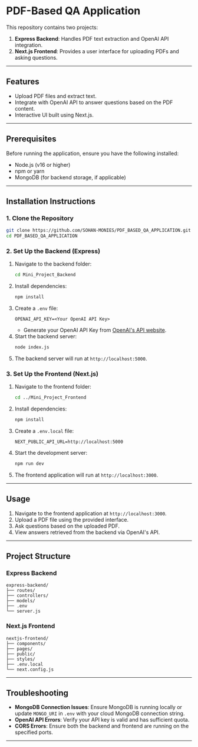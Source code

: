 # PDF-Based QA Application

This repository contains two projects:
1. **Express Backend**: Handles PDF text extraction and OpenAI API integration.
2. **Next.js Frontend**: Provides a user interface for uploading PDFs and asking questions.

---

## Features
- Upload PDF files and extract text.
- Integrate with OpenAI API to answer questions based on the PDF content.
- Interactive UI built using Next.js.

---

## Prerequisites
Before running the application, ensure you have the following installed:
- Node.js (v16 or higher)
- npm or yarn
- MongoDB (for backend storage, if applicable)

---

## Installation Instructions

### 1. Clone the Repository
```bash
git clone https://github.com/SOHAN-MONIES/PDF_BASED_QA_APPLICATION.git
cd PDF_BASED_QA_APPLICATION
```

### 2. Set Up the Backend (Express)
1. Navigate to the backend folder:
    ```bash
    cd Mini_Project_Backend
    ```
2. Install dependencies:
    ```bash
    npm install
    ```
3. Create a `.env` file:
    ```plaintext
    OPENAI_API_KEY=<Your OpenAI API Key>
    ```
   - Generate your OpenAI API Key from [OpenAI's API website](https://platform.openai.com/signup/).
4. Start the backend server:
    ```bash
    node index.js
    ```
5. The backend server will run at `http://localhost:5000`.

### 3. Set Up the Frontend (Next.js)
1. Navigate to the frontend folder:
    ```bash
    cd ../Mini_Project_Frontend
    ```
2. Install dependencies:
    ```bash
    npm install
    ```
3. Create a `.env.local` file:
    ```plaintext
    NEXT_PUBLIC_API_URL=http://localhost:5000
    ```
4. Start the development server:
    ```bash
    npm run dev
    ```
5. The frontend application will run at `http://localhost:3000`.

---

## Usage
1. Navigate to the frontend application at `http://localhost:3000`.
2. Upload a PDF file using the provided interface.
3. Ask questions based on the uploaded PDF.
4. View answers retrieved from the backend via OpenAI's API.

---

## Project Structure

### Express Backend
```
express-backend/
├── routes/
├── controllers/
├── models/
├── .env
└── server.js
```

### Next.js Frontend
```
nextjs-frontend/
├── components/
├── pages/
├── public/
├── styles/
├── .env.local
└── next.config.js
```

---

## Troubleshooting
- **MongoDB Connection Issues**: Ensure MongoDB is running locally or update `MONGO_URI` in `.env` with your cloud MongoDB connection string.
- **OpenAI API Errors**: Verify your API key is valid and has sufficient quota.
- **CORS Errors**: Ensure both the backend and frontend are running on the specified ports.

---
